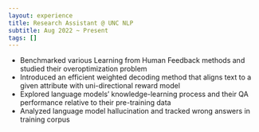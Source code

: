 ```yaml
---
layout: experience
title: Research Assistant @ UNC NLP
subtitle: Aug 2022 ~ Present
tags: []
---
```


- Benchmarked various Learning from Human Feedback methods and studied their overoptimization problem
- Introduced an efficient weighted decoding method that aligns text to a given attribute with uni-directional reward model
- Explored language models’ knowledge-learning process and their QA performance relative to their pre-training data
- Analyzed language model hallucination and tracked wrong answers in training corpus